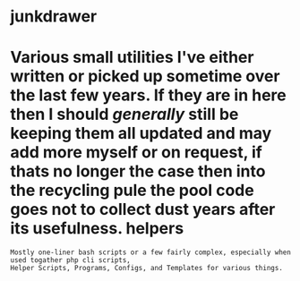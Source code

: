 junkdrawer
==========

Various small utilities I've either written or picked up sometime over the last few years. If they are in here then I should *generally* still be keeping them all updated and may add more myself or on request, if thats no longer the case then into the recycling pule the pool code goes not to collect dust years after its usefulness. helpers
=======






```
Mostly one-liner bash scripts or a few fairly complex, especially when used togather php cli scripts,
Helper Scripts, Programs, Configs, and Templates for various things.
```



